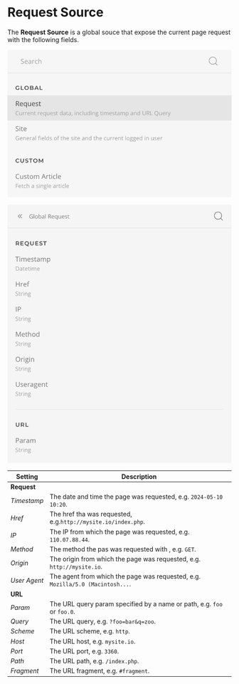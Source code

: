 # Request Source

The **Request Source** is a global souce that expose the current page request with the following fields.

![Request Source](./assets/request-source.webp)

![Request Source Fields](./assets/request-source-fields.png)

| Setting      | Description                                                                    |
| ------------ | ------------------------------------------------------------------------------ |
| **Request**  |
| _Timestamp_  | The date and time the page was requested, e.g. `2024-05-10 10:20`.             |
| _Href_       | The href tha was requested, e.g.`http://mysite.io/index.php`.                  |
| _IP_         | The IP from which the page was requested, e.g. `110.07.88.44`.                 |
| _Method_     | The method the pas was requested with , e.g. `GET`.                            |
| _Origin_     | The origin from which the page was requested, e.g. `http://mysite.io`.         |
| _User Agent_ | The agent from which the page was requested, e.g. `Mozilla/5.0 (Macintosh...`. |
| **URL**      |
| _Param_      | The URL query param specified by a name or path, e.g. `foo` or `foo.0`.        |
| _Query_      | The URL query, e.g. `?foo=bar&q=zoo`.                                          |
| _Scheme_     | The URL scheme, e.g. `http`.                                                   |
| _Host_       | The URL host, e.g. `mysite.io`.                                                |
| _Port_       | The URL port, e.g. `3360`.                                                     |
| _Path_       | The URL path, e.g. `/index.php`.                                               |
| _Fragment_   | The URL fragment, e.g. `#fragment`.                                            |
